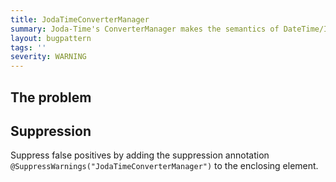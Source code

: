 ```yaml
---
title: JodaTimeConverterManager
summary: Joda-Time's ConverterManager makes the semantics of DateTime/Instant/etc construction subject to global static state. If you need to define your own converters, use a helper.
layout: bugpattern
tags: ''
severity: WARNING
---
```


<!--
*** AUTO-GENERATED, DO NOT MODIFY ***
To make changes, edit the @BugPattern annotation or the explanation in docs/bugpattern.
-->


## The problem


## Suppression
Suppress false positives by adding the suppression annotation `@SuppressWarnings("JodaTimeConverterManager")` to the enclosing element.

